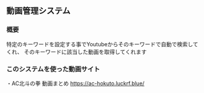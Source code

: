 ## 動画管理システム

### 概要
特定のキーワードを設定する事でYoutubeからそのキーワードで自動で検索してくれ、
そのキーワードに該当した動画を取得してくれます

### このシステムを使った動画サイト

・AC北斗の拳 動画まとめ
https://ac-hokuto.luckrf.blue/
